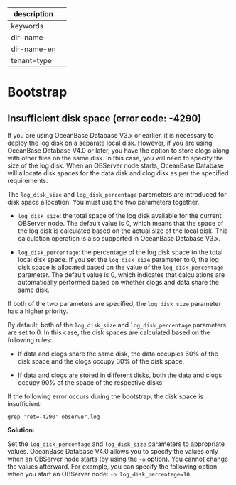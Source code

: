 |description||
|---|---|
|keywords||
|dir-name||
|dir-name-en||
|tenant-type||

# Bootstrap

## Insufficient disk space (error code: -4290)

If you are using OceanBase Database V3.x or earlier, it is necessary to deploy the log disk on a separate local disk. However, if you are using OceanBase Database V4.0 or later, you have the option to store clogs along with other files on the same disk. In this case, you will need to specify the size of the log disk. When an OBServer node starts, OceanBase Database will allocate disk spaces for the data disk and clog disk as per the specified requirements.

The `log_disk_size` and `log_disk_percentage` parameters are introduced for disk space allocation. You must use the two parameters together.

* `log_disk_size`: the total space of the log disk available for the current OBServer node. The default value is 0, which means that the space of the log disk is calculated based on the actual size of the local disk. This calculation operation is also supported in OceanBase Database V3.x.

* `log_disk_percentage`: the percentage of the log disk space to the total local disk space. If you set the `log_disk_size` parameter to 0, the log disk space is allocated based on the value of the `log_disk_percentage` parameter. The default value is 0, which indicates that calculations are automatically performed based on whether clogs and data share the same disk.

If both of the two parameters are specified, the `log_disk_size` parameter has a higher priority.

By default, both of the `log_disk_size` and `log_disk_percentage` parameters are set to 0. In this case, the disk spaces are calculated based on the following rules:

* If data and clogs share the same disk, the data occupies 60% of the disk space and the clogs occupy 30% of the disk space.

* If data and clogs are stored in different disks, both the data and clogs occupy 90% of the space of the respective disks.

If the following error occurs during the bootstrap, the disk space is insufficient:

```
grep 'ret=-4290' observer.log
```

**Solution:**

Set the `log_disk_percentage` and `log_disk_size` parameters to appropriate values. OceanBase Database V4.0 allows you to specify the values only when an OBServer node starts (by using the `-o` option). You cannot change the values afterward. For example, you can specify the following option when you start an OBServer node: `-o log_disk_percentage=10`.